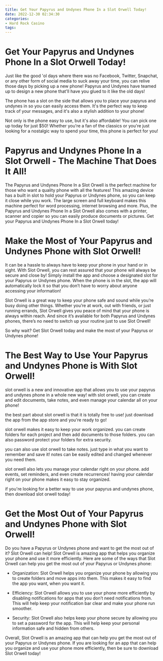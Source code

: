 ```yaml
---
title: Get Your Papyrus and Undynes Phone In a Slot Orwell Today!
date: 2022-12-30 02:34:30
categories:
- Hard Rock Casino
tags:
---
```



#  Get Your Papyrus and Undynes Phone In a Slot Orwell Today!

Just like the good 'ol days where there was no Facebook, Twitter, Snapchat, or any other form of social media to suck away your time, you can relive those days by picking up a new phone! Papyrus and Undynes have teamed up to design a new phone that'll have you glued to it like the old days!

The phone has a slot on the side that allows you to place your papyrus and undynes in so you can easily access them. It's the perfect way to keep track of your messages, and it's also a stylish addition to your phone!

Not only is the phone easy to use, but it's also affordable! You can pick one up today for just $50! Whether you're a fan of the classics or you're just looking for a nostalgic way to spend your time, this phone is perfect for you!

#  Papyrus and Undynes Phone In a Slot Orwell - The Machine That Does It All!

The Papyrus and Undynes Phone In a Slot Orwell is the perfect machine for those who want a quality phone with all the features! This amazing device has a built in slot to hold your Papyrus or Undynes phone, so you can keep it close while you work. The large screen and full keyboard makes this machine perfect for word processing, internet browsing and more. Plus, the Papyrus and Undynes Phone In a Slot Orwell also comes with a printer, scanner and copier so you can easily produce documents or pictures. Get your Papyrus and Undynes Phone In a Slot Orwell today!

#  Make the Most of Your Papyrus and Undynes Phone with Slot Orwell!

It can be a hassle to always have to keep your phone in your hand or in sight. With Slot Orwell, you can rest assured that your phone will always be secure and close by! Simply install the app and choose a designated slot for your Papyrus or Undynes phone. When the phone is in the slot, the app will automatically lock it so that you don’t have to worry about anyone accessing your information!

Slot Orwell is a great way to keep your phone safe and sound while you’re busy doing other things. Whether you’re at work, out with friends, or just running errands, Slot Orwell gives you peace of mind that your phone is always within reach. And since it’s available for both Papyrus and Undynes phones, there’s no need to switch up your routine just to use Slot Orwell!

So why wait? Get Slot Orwell today and make the most of your Papyrus or Undynes phone!

#  The Best Way to Use Your Papyrus and Undynes Phone is With Slot Orwell!

slot orwell is a new and innovative app that allows you to use your papyrus and undynes phone in a whole new way! with slot orwell, you can create and edit documents, take notes, and even manage your calendar all on your phone!

the best part about slot orwell is that it is totally free to use! just download the app from the app store and you're ready to go!

slot orwell makes it easy to keep your work organized. you can create folders for each project and then add documents to those folders. you can also password protect your folders for extra security.

you can also use slot orwell to take notes. just type in what you want to remember and save it! notes can be easily edited and changed whenever you need them.

slot orwell also lets you manage your calendar right on your phone. add events, set reminders, and even create recurrences! having your calendar right on your phone makes it easy to stay organized.

if you're looking for a better way to use your papyrus and undynes phone, then download slot orwell today!

#  Get the Most Out of Your Papyrus and Undynes Phone with Slot Orwell!

Do you have a Papyrus or Undynes phone and want to get the most out of it? Slot Orwell can help! Slot Orwell is amazing app that helps you organize your phone and use it more efficiently. Here are some of the ways that Slot Orwell can help you get the most out of your Papyrus or Undynes phone:

* Organization: Slot Orwell helps you organize your phone by allowing you to create folders and move apps into them. This makes it easy to find the app you want, when you want it.

* Efficiency: Slot Orwell allows you to use your phone more efficiently by disabling notifications for apps that you don’t need notifications from. This will help keep your notification bar clear and make your phone run smoother.

* Security: Slot Orwell also helps keep your phone secure by allowing you to set a password for the app. This will help keep your personal information safe and hidden from others.

Overall, Slot Orwell is an amazing app that can help you get the most out of your Papyrus or Undynes phone. If you are looking for an app that can help you organize and use your phone more efficiently, then be sure to download Slot Orwell today!